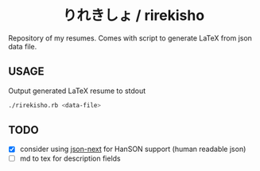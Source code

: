 <div align="center">

# りれきしょ / rirekisho

</div>

Repository of my resumes. Comes with script to generate LaTeX from json data file.

## USAGE

Output generated LaTeX resume to stdout
```sh
./rirekisho.rb <data-file>
```

## TODO
- [x] consider using [json-next](https://github.com/json-next/json-next) for HanSON support (human readable json)
- [ ] md to tex for description fields
